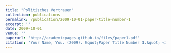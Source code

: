 ```yaml
---
title: "Politisches Vertrauen"
collection: publications
permalink: /publication/2009-10-01-paper-title-number-1
excerpt: ''
date: 2009-10-01
venue: ''
paperurl: 'http://academicpages.github.io/files/paper1.pdf'
citation: 'Your Name, You. (2009). &quot;Paper Title Number 1.&quot; <i>Journal 1</i>. 1(1).'
---
```


